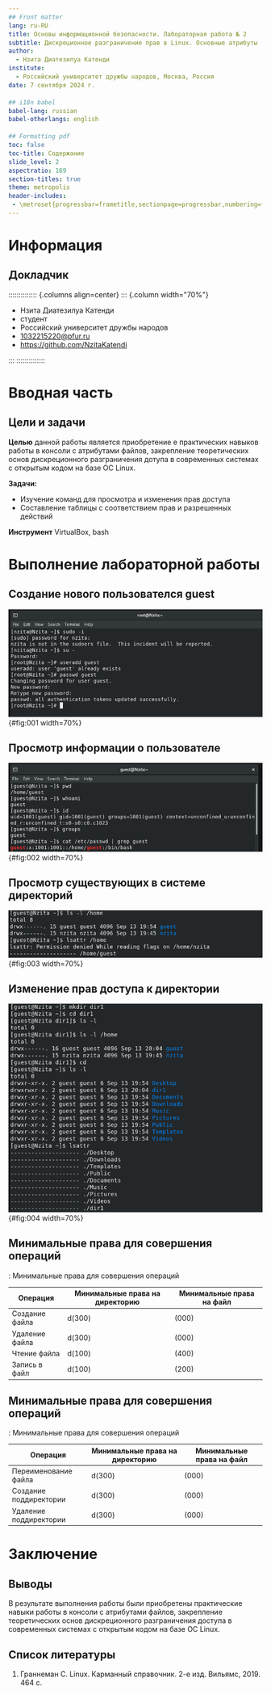 ```yaml
---
## Front matter
lang: ru-RU
title: Основы информационной безопасности. Лабораторная работа № 2
subtitle: Дискреционное разграничение прав в Linux. Основные атрибуты
author:
  - Нзита Диатезилуа Катенди
institute:
  - Российский университет дружбы народов, Москва, Россия
date: 7 сентября 2024 г.

## i18n babel
babel-lang: russian
babel-otherlangs: english

## Formatting pdf
toc: false
toc-title: Содержание
slide_level: 2
aspectratio: 169
section-titles: true
theme: metropolis
header-includes:
 - \metroset{progressbar=frametitle,sectionpage=progressbar,numbering=fraction}
---
```


# Информация

## Докладчик

:::::::::::::: {.columns align=center}
::: {.column width="70%"}

  * Нзита Диатезилуа Катенди
  * студент
  * Российский университет дружбы народов
  * [1032215220@pfur.ru](mailto:1032215220@pfur.ru)
  * <https://github.com/NzitaKatendi>

:::
::::::::::::::

# Вводная часть

## Цели и задачи

**Целью** данной работы является приобретение е практических навыков работы в консоли с атрибутами файлов, закрепление теоретических основ дискреционного разграничения дотупа в современных системах с открытым кодом на базе ОС Linux.

**Задачи:**
 
 - Изучение команд для просмотра и изменения прав доступа
 - Составление таблицы с соответствием прав и разрешенных действий

 **Инструмент** VirtualBox, bash

# Выполнение лабораторной работы

## Создание нового пользователся guest

![Создание нового пользователся guest](image/1.png){#fig:001 width=70%}

## Просмотр информации о пользователе

![Просмотр информации о пользователе](image/2.png){#fig:002 width=70%}

## Просмотр существующих в системе директорий

![Просмотр существующих в системе директорий](image/3.png){#fig:003 width=70%}

## Изменение прав доступа к директории

![Изменение прав доступа к директории](image/4.png){#fig:004 width=70%}

## Минимальные права для совершения операций

: Минимальные права для совершения операций 

| Операция | Минимальные права на директорию | Минимальные права на файл |
|--------------|--------------------|-----------------|
|Создание файла|     d(300)         |       (000)     |
|Удаление файла|     d(300)         |       (000)     |
|Чтение файла|       d(100)    |     (400)      |
|Запись в файл|     d(100)      |          (200)      |

## Минимальные права для совершения операций

: Минимальные права для совершения операций 

| Операция | Минимальные права на директорию | Минимальные права на файл |
|-----------------------|--------------------|-----------------|
|Переименование файла |            d(300)               |               (000)            |
|Создание поддиректории |            d(300)               |               (000)            |
|Удаление поддиректории |            d(300)               |               (000)            |

# Заключение

## Выводы

В результате выполнения работы были приобретены практические навыки работы в консоли с атрибутами файлов, закрепление теоретических основ дискреционного разграничения доступа в современных системах с открытым кодом на базе ОС Linux.

## Список литературы

1. Граннеман С. Linux. Карманный справочник. 2-е изд. Вильямс, 2019. 464 с.



